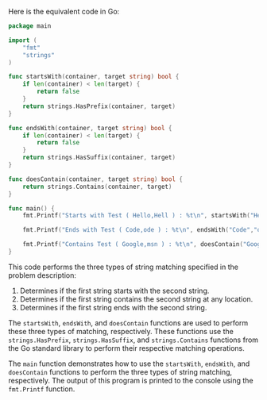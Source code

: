 Here is the equivalent code in Go:

```go
package main

import (
	"fmt"
	"strings"
)

func startsWith(container, target string) bool {
	if len(container) < len(target) {
		return false
	}
	return strings.HasPrefix(container, target)
}

func endsWith(container, target string) bool {
	if len(container) < len(target) {
		return false
	}
	return strings.HasSuffix(container, target)
}

func doesContain(container, target string) bool {
	return strings.Contains(container, target)
}

func main() {
	fmt.Printf("Starts with Test ( Hello,Hell ) : %t\n", startsWith("Hello","Hell")))

	fmt.Printf("Ends with Test ( Code,ode ) : %t\n", endsWith("Code","ode")))

	fmt.Printf("Contains Test ( Google,msn ) : %t\n", doesContain("Google","msn")))
}
```

This code performs the three types of string matching specified in the problem description:
1. Determines if the first string starts with the second string.
2. Determines if the first string contains the second string at any location.
3. Determines if the first string ends with the second string.

The `startsWith`, `endsWith`, and `doesContain` functions are used to perform these three types of matching, respectively. These functions use the `strings.HasPrefix`, `strings.HasSuffix`, and `strings.Contains` functions from the Go standard library to perform their respective matching operations.

The `main` function demonstrates how to use the `startsWith`, `endsWith`, and `doesContain` functions to perform the three types of string matching, respectively. The output of this program is printed to the console using the `fmt.Printf` function.
